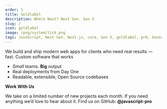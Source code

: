 ```yaml
---
order: 1
title: Goldlabel
description: Where Next? Next Gen. Gen X
slug: /
icon: goldlabel
image: /png/system/tick.png
tags: JavaScript, Next Gen, Next.js, core, Gen X, goldlabel, pr0, bouncer, AI Prompt Engineering, ChatGPT, OpenAI, Singularity, Frontend, Vanilla JS, TypeScript, React, Angular, Vue, Material UI, MUI, Flash, Server Side JavaScript, Node, Gatsby, NextJS, Headless CMS
---
```


We build and ship modern web apps for clients who need real results — fast. Custom software that works

- _Small_ teams. **Big** output
- Real deployments from Day One
- Readable, extensible, Open Source codebases

**Work With Us**

We take on a limited number of new projects each month. If you need anything we’d love to hear about it. Find us on GitHub: **@javascript-pro**
